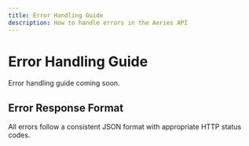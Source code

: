 ```yaml
---
title: Error Handling Guide
description: How to handle errors in the Aeries API
---
```


# Error Handling Guide

Error handling guide coming soon.

## Error Response Format

All errors follow a consistent JSON format with appropriate HTTP status codes.
